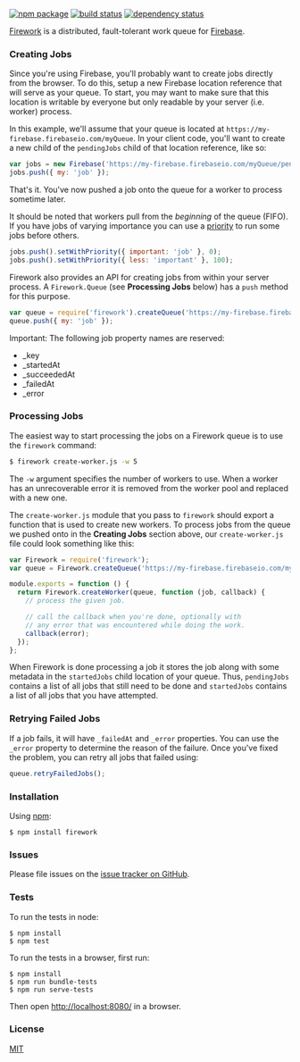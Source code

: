 [![npm package](https://img.shields.io/npm/v/firework.svg?style=flat-square)](https://www.npmjs.org/package/firework)
[![build status](https://img.shields.io/travis/mjackson/firework.svg?style=flat-square)](https://travis-ci.org/mjackson/firework)
[![dependency status](https://img.shields.io/david/mjackson/firework.svg?style=flat-square)](https://david-dm.org/mjackson/firework)

[Firework](https://github.com/mjackson/firework) is a distributed, fault-tolerant work queue for [Firebase](https://www.firebase.com/).

### Creating Jobs

Since you're using Firebase, you'll probably want to create jobs directly from the browser. To do this, setup a new Firebase location reference that will serve as your queue. To start, you may want to make sure that this location is writable by everyone but only readable by your server (i.e. worker) process.

In this example, we'll assume that your queue is located at `https://my-firebase.firebaseio.com/myQueue`. In your client code, you'll want to create a new child of the `pendingJobs` child of that location reference, like so:

```js
var jobs = new Firebase('https://my-firebase.firebaseio.com/myQueue/pendingJobs');
jobs.push({ my: 'job' });
```

That's it. You've now pushed a job onto the queue for a worker to process sometime later.

It should be noted that workers pull from the *beginning* of the queue (FIFO). If you have jobs of varying importance you can use a [priority](https://www.firebase.com/docs/ordered-data.html) to run some jobs before others.

```js
jobs.push().setWithPriority({ important: 'job' }, 0);
jobs.push().setWithPriority({ less: 'important' }, 100);
```

Firework also provides an API for creating jobs from within your server process. A `Firework.Queue` (see **Processing Jobs** below) has a `push` method for this purpose.

```js
var queue = require('firework').createQueue('https://my-firebase.firebaseio.com/myQueue');
queue.push({ my: 'job' });
```

Important: The following job property names are reserved:

  * _key
  * _startedAt
  * _succeededAt
  * _failedAt
  * _error

### Processing Jobs

The easiest way to start processing the jobs on a Firework queue is to use the `firework` command:

```sh
$ firework create-worker.js -w 5
```

The `-w` argument specifies the number of workers to use. When a worker has an unrecoverable error it is removed from the worker pool and replaced with a new one.

The `create-worker.js` module that you pass to `firework` should export a function that is used to create new workers. To process jobs from the queue we pushed onto in the **Creating Jobs** section above, our `create-worker.js` file could look something like this:

```js
var Firework = require('firework');
var queue = Firework.createQueue('https://my-firebase.firebaseio.com/myQueue');

module.exports = function () {
  return Firework.createWorker(queue, function (job, callback) {
    // process the given job.

    // call the callback when you're done, optionally with
    // any error that was encountered while doing the work.
    callback(error);
  });
};
```

When Firework is done processing a job it stores the job along with some metadata in the `startedJobs` child location of your queue. Thus, `pendingJobs` contains a list of all jobs that still need to be done and `startedJobs` contains a list of all jobs that you have attempted.

### Retrying Failed Jobs

If a job fails, it will have `_failedAt` and `_error` properties. You can use the `_error` property to determine the reason of the failure. Once you've fixed the problem, you can retry all jobs that failed using:

```js
queue.retryFailedJobs();
```

### Installation

Using [npm](https://www.npmjs.org/):

    $ npm install firework

### Issues

Please file issues on the [issue tracker on GitHub](https://github.com/mjackson/firework/issues).

### Tests

To run the tests in node:

    $ npm install
    $ npm test

To run the tests in a browser, first run:

    $ npm install
    $ npm run bundle-tests
    $ npm run serve-tests

Then open [http://localhost:8080/](http://localhost:8080/) in a browser.

### License

[MIT](http://opensource.org/licenses/MIT)

